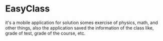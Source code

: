 # EasyClass
it's a mobile application for solution somes exercise of physics, math, and other things, also the application saved the information of the class like, grade of test, grade of the course, etc.
